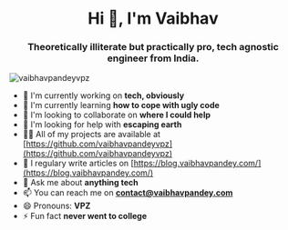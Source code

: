 <h1 align="center">Hi 👋, I'm Vaibhav</h1>
<h3 align="center">Theoretically illiterate but practically pro, tech agnostic engineer from India.</h3>

<p align="left"> <img src="https://komarev.com/ghpvc/?username=vaibhavpandeyvpz" alt="vaibhavpandeyvpz" /> </p>

- 🔭 I'm currently working on **tech, obviously**
- 🌱 I'm currently learning **how to cope with ugly code**
- 👯 I'm looking to collaborate on **where I could help**
- 🤝 I'm looking for help with **escaping earth**
- 👨‍💻 All of my projects are available at [https://github.com/vaibhavpandeyvpz](https://github.com/vaibhavpandeyvpz)
- 📝 I regulary write articles on [https://blog.vaibhavpandey.com/](https://blog.vaibhavpandey.com/)
- 💬 Ask me about **anything tech**
- 📫 You can reach me on **contact@vaibhavpandey.com**
- 😄 Pronouns: **VPZ**
- ⚡ Fun fact **never went to college**
